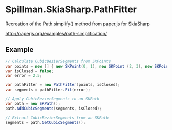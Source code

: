 # Spillman.SkiaSharp.PathFitter

Recreation of the Path.simplify() method from paper.js for SkiaSharp

http://paperjs.org/examples/path-simplification/

## Example
```cs
// Calculate CubicBezierSegments from SKPoints
var points = new [] { new SKPoint(0, 1), new SKPoint (2, 3), new SKPoint(4, 5) };
var isClosed = false;
var error = 2.5;

var pathFitter = new PathFitter(points, isClosed);
var segments = pathFitter.Fit(error);

// Apply CubicBezierSegments to an SKPath
var path = new SKPath();
path.AddCubicSegments(segments, isClosed);

// Extract CubicBezierSegments from an SKPath
segments = path.GetCubicSegments();
```

